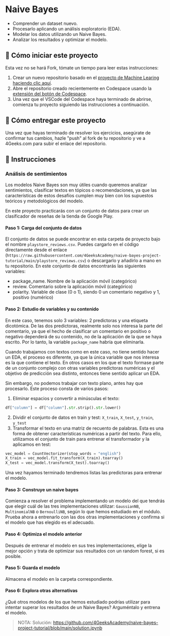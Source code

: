 <!-- hide -->
# Naive Bayes
<!-- endhide -->

- Comprender un dataset nuevo.
- Procesarlo aplicando un análisis exploratorio (EDA).
- Modelar los datos utilizando un Naive Bayes.
- Analizar los resultados y optimizar el modelo.

## 🌱  Cómo iniciar este proyecto

Esta vez no se hará Fork, tómate un tiempo para leer estas instrucciones:

1. Crear un nuevo repositorio basado en el [proyecto de Machine Learing](https://github.com/4GeeksAcademy/machine-learning-python-template/generate) [haciendo clic aquí](https://github.com/4GeeksAcademy/machine-learning-python-template).
2. Abre el repositorio creado recientemente en Codespace usando la [extensión del botón de Codespace](https://docs.github.com/en/codespaces/developing-in-codespaces/creating-a-codespace-for-a-repository#creating-a-codespace-for-a-repository).
3. Una vez que el VSCode del Codespace haya terminado de abrirse, comienza tu proyecto siguiendo las instrucciones a continuación.

## 🚛 Cómo entregar este proyecto

Una vez que hayas terminado de resolver los ejercicios, asegúrate de confirmar tus cambios, hazle "push" al fork de tu repositorio y ve a 4Geeks.com para subir el enlace del repositorio.

## 📝 Instrucciones

### Análisis de sentimientos

Los modelos Naive Bayes son muy útiles cuando queremos analizar sentimientos, clasificar textos en tópicos o recomendaciones, ya que las características de estos desafíos cumplen muy bien con los supuestos teóricos y metodológicos del modelo.

En este proyecto practicarás con un conjunto de datos para crear un clasificador de reseñas de la tienda de Google Play.

#### Paso 1: Carga del conjunto de datos

El conjunto de datos se puede encontrar en esta carpeta de proyecto bajo el nombre `playstore_reviews.csv`. Puedes cargarlo en el código directamente desde el enlace (`https://raw.githubusercontent.com/4GeeksAcademy/naive-bayes-project-tutorial/main/playstore_reviews.csv`) o descargarlo y añadirlo a mano en tu repositorio. En este conjunto de datos encontrarás las siguientes variables:

- package_name. Nombre de la aplicación móvil (categórico)
- review. Comentario sobre la aplicación móvil (categórico)
- polarity. Variable de clase (0 o 1), siendo 0 un comentario negativo y 1, positivo (numérico)

#### Paso 2: Estudio de variables y su contenido

En este caso, tenemos solo 3 variables: 2 predictoras y una etiqueta dicotómica. De las dos predictoras, realmente solo nos interesa la parte del comentario, ya que el hecho de clasificar un comentario en positivo o negativo dependerá de su contenido, no de la aplicación de la que se haya escrito. Por lo tanto, la variable `package_name` habría que eliminarla.

Cuando trabajamos con textos como en este caso, no tiene sentido hacer un EDA, el proceso es diferente, ya que la única variable que nos interesa es la que contiene el texto. En otros casos en los que el texto formase parte de un conjunto complejo con otras variables predictoras numéricas y el objetivo de predicción sea distinto, entonces tiene sentido aplicar un EDA.

Sin embargo, no podemos trabajar con texto plano, antes hay que procesarlo. Este proceso consta de varios pasos:

1. Eliminar espacios y convertir a minúsculas el texto:
```py
df["column"] = df["column"].str.strip().str.lower()
```
2. Dividir el conjunto de datos en train y test: `X_train`, `X_test`, `y_train`, `y_test`
3. Transformar el texto en una matriz de recuento de palabras. Esta es una forma de obtener características numéricas a partir del texto. Para ello, utilizamos el conjunto de train para entrenar el transformador y la aplicamos en test:
```py
vec_model = CountVectorizer(stop_words = "english")
X_train = vec_model.fit_transform(X_train).toarray()
X_test = vec_model.transform(X_test).toarray()
```

Una vez hayamos terminado tendremos listas las predictoras para entrenar el modelo.

#### Paso 3: Construye un naive bayes

Comienza a resolver el problema implementando un modelo del que tendrás que elegir cuál de las tres implementaciones utilizar: `GaussianNB`, `MultinomialNB` o `BernoulliNB`, según lo que hemos estudiado en el módulo. Prueba ahora a entrenarlo con las dos otras implementaciones y confirma si el modelo que has elegido es el adecuado.

#### Paso 4: Optimiza el modelo anterior

Después de entrenar el modelo en sus tres implementaciones, elige la mejor opción y trata de optimizar sus resultados con un random forest, si es posible.

#### Paso 5: Guarda el modelo

Almacena el modelo en la carpeta correspondiente.

#### Paso 6: Explora otras alternativas

¿Qué otros modelos de los que hemos estudiado podrías utilizar para intentar superar los resultados de un Naive Bayes? Arguméntalo y entrena el modelo.

> NOTA: Solución: https://github.com/4GeeksAcademy/naive-bayes-project-tutorial/blob/main/solution.ipynb